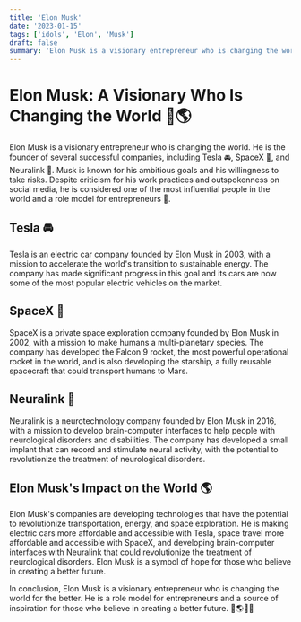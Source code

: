 ```yaml
---
title: 'Elon Musk'
date: '2023-01-15'
tags: ['idols', 'Elon', 'Musk']
draft: false
summary: 'Elon Musk is a visionary entrepreneur who is changing the world. He is the founder of several successful companies, including Tesla 🚘, SpaceX 🚀, and Neuralink 🧠. Musk is known for his ambitious goals and his willingness to take risks. Despite criticism for his work practices and outspokenness on social media, he is considered one of the most influential people in the world and a role model for entrepreneurs 💼.'
---
```


# Elon Musk: A Visionary Who Is Changing the World 🚀🌎

Elon Musk is a visionary entrepreneur who is changing the world. He is the founder of several successful companies, including Tesla 🚘, SpaceX 🚀, and Neuralink 🧠. Musk is known for his ambitious goals and his willingness to take risks. Despite criticism for his work practices and outspokenness on social media, he is considered one of the most influential people in the world and a role model for entrepreneurs 💼.

## Tesla 🚘
Tesla is an electric car company founded by Elon Musk in 2003, with a mission to accelerate the world's transition to sustainable energy. The company has made significant progress in this goal and its cars are now some of the most popular electric vehicles on the market.

## SpaceX 🚀
SpaceX is a private space exploration company founded by Elon Musk in 2002, with a mission to make humans a multi-planetary species. The company has developed the Falcon 9 rocket, the most powerful operational rocket in the world, and is also developing the starship, a fully reusable spacecraft that could transport humans to Mars.

## Neuralink 🧠
Neuralink is a neurotechnology company founded by Elon Musk in 2016, with a mission to develop brain-computer interfaces to help people with neurological disorders and disabilities. The company has developed a small implant that can record and stimulate neural activity, with the potential to revolutionize the treatment of neurological disorders.

## Elon Musk's Impact on the World 🌎
Elon Musk's companies are developing technologies that have the potential to revolutionize transportation, energy, and space exploration. He is making electric cars more affordable and accessible with Tesla, space travel more affordable and accessible with SpaceX, and developing brain-computer interfaces with Neuralink that could revolutionize the treatment of neurological disorders. Elon Musk is a symbol of hope for those who believe in creating a better future. 

In conclusion, Elon Musk is a visionary entrepreneur who is changing the world for the better. He is a role model for entrepreneurs and a source of inspiration for those who believe in creating a better future. 🚀🌎💼🧠

